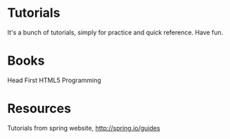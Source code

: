 Tutorials
=========

It's a bunch of tutorials, simply for practice and quick reference. Have fun.

Books
=========

Head First HTML5 Programming

Resources
=========

Tutorials from spring website, http://spring.io/guides
